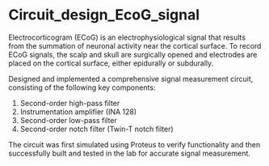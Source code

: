 # Circuit_design_EcoG_signal

Electrocorticogram (ECoG) is an electrophysiological signal that results from the summation of neuronal activity near the cortical surface. To record ECoG signals, the scalp and skull are surgically opened and electrodes are placed on the cortical surface, either epidurally or subdurally.

Designed and implemented a comprehensive signal measurement circuit, consisting of the following key components:

1. Second-order high-pass filter
2. Instrumentation amplifier (INA 128)
3. Second-order low-pass filter
4. Second-order notch filter (Twin-T notch filter)

The circuit was first simulated using Proteus to verify functionality and then successfully built and tested in the lab for accurate signal measurement.

